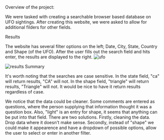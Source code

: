 Overview of the project:

We were tasked with creating a searchable browser based database on UFO sightings. 
After creating this website, we were asked to allow for additional filders for other fields.

Results

The website has several filter options on the left; Date, City, State, Country and Shape (of the UFO). 
After the user fills out the search field and hits enter, the results are displayed to the right.
![ufo](https://user-images.githubusercontent.com/88519111/157389703-742e42b5-8e8e-4ea6-ab2f-ff9f397fb076.PNG)

![results](https://user-images.githubusercontent.com/88519111/157389720-705c1998-5e16-4d3a-929c-421d3e37c3f5.PNG)
Summary

It's worth noting that the searches are case sensitive. In the state field, "ca" will return results, "CA" will not.
In the shape field, "triangle" will return results, "Triangle" will not. It would be nice to have it return results 
regardless of case. 

We notice that the data could be cleaner. Some comments are entered as questions, where the person supplying that
information thought it was a question box. Also, "light" is an entry for shape, it seems that anything can be put
into that field. There are two solutions. Firstly, cleaning the data. Drop data where it doesn't make sense.
Secondly, instead of "shape" we could make it appearence and have a dropdown of possible options, allow the user to
select or enter in another filter. 
